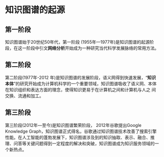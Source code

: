 # 知识图谱的起源

## 第一阶段

知识图谱始于20世纪50年代，第一阶段 (1955年—1977年)是知识图谱的起源阶段，在这一阶段中引文**网络分析**开始成为一种研究当代科学发展脉络的常用方法。

## 第二阶段

第二阶段(1977年-2012 年)是知识图谱的发展阶段，语义网得到快速发展，“**知识本体**”的研究开始成为计算机科学的一个重要领域，知识图谱吸收了语义网、本体在知识组织和表达方面的理念，使得知识更易于在计算机之间和计算机与人之 间交换、流通和加工。

## 第三阶段

第三阶段(2012年—至今)是知识图谱繁荣阶段， 2012年谷歌提出Google Knowledge Graph，知识图谱正式得名，谷歌通过知识图谱技术改善了搜索引擎性能。在人工智能的蓬勃发展下，知识图谱涉及到的知识抽取、表示、融合、推理、问答等关键问题得到一定程度的解决和突破，知识图谱成为知识服务领域的一个新热点。